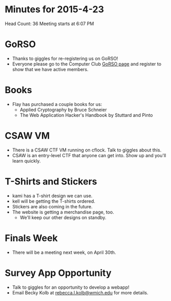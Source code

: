 # Minutes for 2015-4-23
Head Count: 36
Meeting starts at 6:07 PM

# GoRSO
- Thanks to giggles for re-registering us on GoRSO!
- Everyone please go to the Computer Club [GoRSO page](https://wmich.collegiatelink.net/organization/computer-club-at-wmu) and register to show that we have active members.

# Books
- Flay has purchased a couple books for us:
  - Applied Cryptography by Bruce Schneier
  - The Web Application Hacker's Handbook by Stuttard and Pinto

# CSAW VM
- There is a CSAW CTF VM running on cflock. Talk to giggles about this.
- CSAW is an entry-level CTF that anyone can get into. Show up and you'll learn quickly.

# T-Shirts and Stickers
- kami has a T-shirt design we can use.
- kell will be getting the T-shirts ordered.
- Stickers are also coming in the future.
- The website is getting a merchandise page, too.
  - We'll keep our other designs on standby.

# Finals Week
- There will be a meeting next week, on April 30th.

# Survey App Opportunity
- Talk to giggles for an opportunity to develop a webapp!
- Email Becky Kolb at rebecca.l.kolb@wmich.edu for more details.
